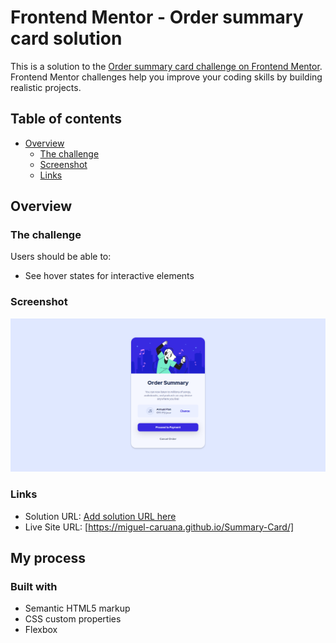 # Frontend Mentor - Order summary card solution

This is a solution to the [Order summary card challenge on Frontend Mentor](https://www.frontendmentor.io/challenges/order-summary-component-QlPmajDUj). Frontend Mentor challenges help you improve your coding skills by building realistic projects.

## Table of contents

- [Overview](#overview)
  - [The challenge](#the-challenge)
  - [Screenshot](#screenshot)
  - [Links](#links)

## Overview

### The challenge

Users should be able to:

- See hover states for interactive elements

### Screenshot

![](./desktop.png)

### Links

- Solution URL: [Add solution URL here](https://your-solution-url.com)
- Live Site URL: [https://miguel-caruana.github.io/Summary-Card/]

## My process

### Built with

- Semantic HTML5 markup
- CSS custom properties
- Flexbox
